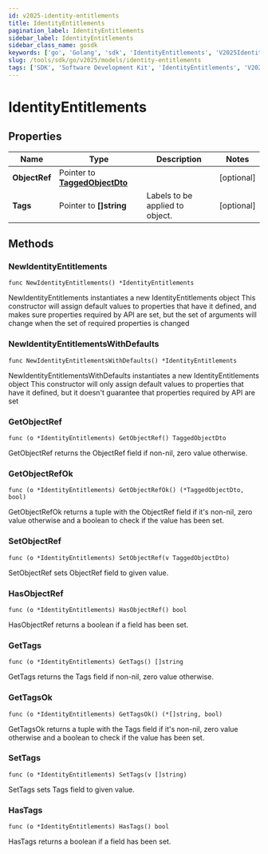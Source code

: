 ```yaml
---
id: v2025-identity-entitlements
title: IdentityEntitlements
pagination_label: IdentityEntitlements
sidebar_label: IdentityEntitlements
sidebar_class_name: gosdk
keywords: ['go', 'Golang', 'sdk', 'IdentityEntitlements', 'V2025IdentityEntitlements'] 
slug: /tools/sdk/go/v2025/models/identity-entitlements
tags: ['SDK', 'Software Development Kit', 'IdentityEntitlements', 'V2025IdentityEntitlements']
---
```


# IdentityEntitlements

## Properties

Name | Type | Description | Notes
------------ | ------------- | ------------- | -------------
**ObjectRef** | Pointer to [**TaggedObjectDto**](tagged-object-dto) |  | [optional] 
**Tags** | Pointer to **[]string** | Labels to be applied to object. | [optional] 

## Methods

### NewIdentityEntitlements

`func NewIdentityEntitlements() *IdentityEntitlements`

NewIdentityEntitlements instantiates a new IdentityEntitlements object
This constructor will assign default values to properties that have it defined,
and makes sure properties required by API are set, but the set of arguments
will change when the set of required properties is changed

### NewIdentityEntitlementsWithDefaults

`func NewIdentityEntitlementsWithDefaults() *IdentityEntitlements`

NewIdentityEntitlementsWithDefaults instantiates a new IdentityEntitlements object
This constructor will only assign default values to properties that have it defined,
but it doesn't guarantee that properties required by API are set

### GetObjectRef

`func (o *IdentityEntitlements) GetObjectRef() TaggedObjectDto`

GetObjectRef returns the ObjectRef field if non-nil, zero value otherwise.

### GetObjectRefOk

`func (o *IdentityEntitlements) GetObjectRefOk() (*TaggedObjectDto, bool)`

GetObjectRefOk returns a tuple with the ObjectRef field if it's non-nil, zero value otherwise
and a boolean to check if the value has been set.

### SetObjectRef

`func (o *IdentityEntitlements) SetObjectRef(v TaggedObjectDto)`

SetObjectRef sets ObjectRef field to given value.

### HasObjectRef

`func (o *IdentityEntitlements) HasObjectRef() bool`

HasObjectRef returns a boolean if a field has been set.

### GetTags

`func (o *IdentityEntitlements) GetTags() []string`

GetTags returns the Tags field if non-nil, zero value otherwise.

### GetTagsOk

`func (o *IdentityEntitlements) GetTagsOk() (*[]string, bool)`

GetTagsOk returns a tuple with the Tags field if it's non-nil, zero value otherwise
and a boolean to check if the value has been set.

### SetTags

`func (o *IdentityEntitlements) SetTags(v []string)`

SetTags sets Tags field to given value.

### HasTags

`func (o *IdentityEntitlements) HasTags() bool`

HasTags returns a boolean if a field has been set.


